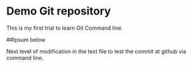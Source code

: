# Demo Git repository

This is my first trial to learn Git Command line.


##Ipsum below

Next level of modification in the text file to test the commit at github via command line.